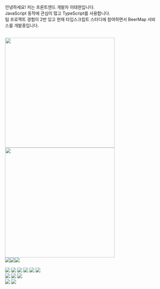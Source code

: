 안녕하세요! 저는 프론트엔드 개발자 이태현입니다.  
JavaScript 동작에 관심이 많고 TypeScript를 사용합니다.  
팀 프로젝트 경험이 2번 있고 현재 타입스크립트 스터디에 참여하면서 BeerMap 서비스를 개발중입니다.  
<br />

<img src="https://github-readme-stats.vercel.app/api?username=hamelln&show_icons=true&theme=tokyonight" width="360px">
<img src="https://github-readme-stats.vercel.app/api/top-langs/?username=hamelln&layout=compact&theme=tokyonight" width="360px">

<br />
<div style="display:flex; flex-direction:row;">
    <a href="mailto:hylee.dev@gmail.com">
        <img src="https://img.shields.io/badge/Gmail-EA4335?style=for-the-badge&logo=gmail&logoColor=f2f2f2"> 
    </a>
    <a href="https://www.linkedin.com/in/%ED%83%9C%ED%98%84-%EC%9D%B4-531077273/">
        <img src="https://img.shields.io/badge/linkedin-0A66C2?style=for-the-badge&logo=linkedin&logoColor=f2f2f2"> 
    </a>
    <a href="https://blog.cinntiq.synology.me"><img src="https://img.shields.io/badge/ghost-15171A?style=for-the-badge&logo=ghost&logoColor=f2f2f2"></a>
</div>

<br />

<div align="left">
<img src="https://img.shields.io/badge/React-373737?style=flat&logo=react&logoColor=61DAFB"/>
<img src="https://img.shields.io/badge/Next.js-373737?style=flat&logo=next.js&logoColor=000000"/>
<img src="https://img.shields.io/badge/TypeScript-373737?style=flat&logo=typescript&logoColor=3178C6"/>
<img src="https://img.shields.io/badge/HTML5-373737?style=flat&logo=html5&logoColor=E34F26"/>
<img src="https://img.shields.io/badge/CSS3-373737?style=flat&logo=css3&logoColor=1572B6"/>
<img src="https://img.shields.io/badge/JavaScript-373737?style=flat&logo=javascript&logoColor=F7DF1E"/>  
</div>

<div align="left">
<img src="https://img.shields.io/badge/Jest-373737?style=flat&logo=jest&logoColor=C21325"/>
<img src="https://img.shields.io/badge/Storybook-373737?style=flat&logo=storybook&logoColor=FF4785"/>
<img src="https://img.shields.io/badge/Cypress-373737?style=flat&logo=cypress&logoColor=17202C"/>
</div>

<div align="left">
<img src="https://img.shields.io/badge/Figma-373737?style=flat&logo=figma&logoColor=F24E1E"/>
<img src="https://img.shields.io/badge/Discord-373737?style=flat&logo=discord&logoColor=5865F2"/>
</div>
